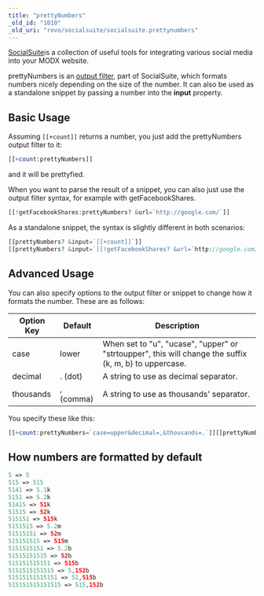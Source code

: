 ```yaml
---
title: "prettyNumbers"
_old_id: "1010"
_old_uri: "revo/socialsuite/socialsuite.prettynumbers"
---
```


[SocialSuite](extras/socialsuite "SocialSuite")is a collection of useful tools for integrating various social media into your MODX website.

prettyNumbers is an [output filter](/display/revolution20/Input+and+Output+Filters "Input and Output Filters"), part of SocialSuite, which formats numbers nicely depending on the size of the number. It can also be used as a standalone snippet by passing a number into the **input** property.

## Basic Usage

Assuming `[[+count]]` returns a number, you just add the prettyNumbers output filter to it:

``` php
[[+count:prettyNumbers]]
```

and it will be prettyfied.

When you want to parse the result of a snippet, you can also just use the output filter syntax, for example with getFacebookShares.

``` php
[[!getFacebookShares:prettyNumbers? &url=`http://google.com/`]]
```

As a standalone snippet, the syntax is slightly different in both scenarios:

``` php
[[prettyNumbers? &input=`[[+count]]`]]
[[prettyNumbers? &input=`[[!getFacebookShares? &url=`http://google.com/`]]`]]
```

## Advanced Usage

You can also specify options to the output filter or snippet to change how it formats the number. These are as follows:

| Option Key | Default   | Description                                                                                            |
| ---------- | --------- | ------------------------------------------------------------------------------------------------------ |
| case       | lower     | When set to "u", "ucase", "upper" or "strtoupper", this will change the suffix (k, m, b) to uppercase. |
| decimal    | . (dot)   | A string to use as decimal separator.                                                                  |
| thousands  | , (comma) | A string to use as thousands' separator.                                                               |

You specify these like this:

``` php
[[+count:prettyNumbers=`case=upper&decimal=,&thousands=.`]][[prettyNumbers? &input=`[[!getFacebookShares? &url=`http://google.com/`]]` &options=`case=upper&decimal=,&thousands=.`]]
```

## How numbers are formatted by default

``` php
5 => 5
515 => 515
5141 => 5.1k
5151 => 5.2k
51415 => 51k
51515 => 52k
515151 => 515k
5151515 => 5.2m
51515151 => 52m
515151515 => 515m
5151515151 => 5.2b
51515151515 => 52b
515151515151 => 515b
5151515151515 => 5,152b
51515151515151 => 51,515b
515151515151515 => 515,152b
```
